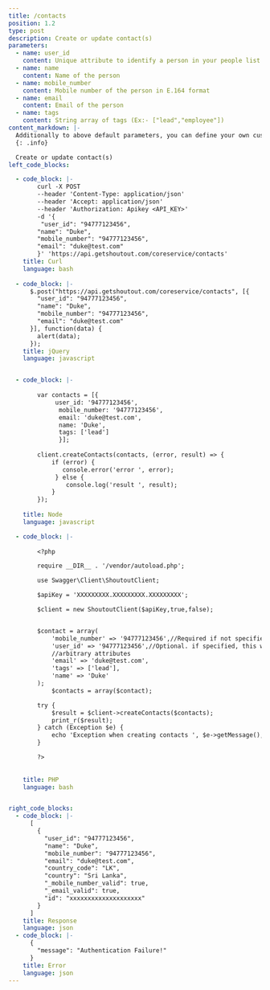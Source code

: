 ```yaml
---
title: /contacts
position: 1.2
type: post
description: Create or update contact(s)
parameters:
  - name: user_id
    content: Unique attribute to identify a person in your people list (Ex:- Mobile Number, Email or System Generated User ID)
  - name: name
    content: Name of the person
  - name: mobile_number
    content: Mobile number of the person in E.164 format
  - name: email
    content: Email of the person
  - name: tags
    content: String array of tags (Ex:- ["lead","employee"])
content_markdown: |-
  Additionally to above default parameters, you can define your own custom parameters
  {: .info}

  Create or update contact(s)
left_code_blocks:

  - code_block: |-
        curl -X POST 
        --header 'Content-Type: application/json' 
        --header 'Accept: application/json' 
        --header 'Authorization: Apikey <API_KEY>' 
        -d '{
         "user_id": "94777123456",
        "name": "Duke",
        "mobile_number": "94777123456",
        "email": "duke@test.com"
        }' 'https://api.getshoutout.com/coreservice/contacts'
    title: Curl
    language: bash
    
  - code_block: |-
      $.post("https://api.getshoutout.com/coreservice/contacts", [{
        "user_id": "94777123456",
        "name": "Duke",
        "mobile_number": "94777123456",
        "email": "duke@test.com"
      }], function(data) {
        alert(data);
      });
    title: jQuery
    language: javascript


  - code_block: |-
    
        var contacts = [{
             user_id: '94777123456',
              mobile_number: '94777123456',
              email: 'duke@test.com',
              name: 'Duke',
              tags: ['lead']
              }];
 
        client.createContacts(contacts, (error, result) => {
            if (error) {
               console.error('error ', error);
             } else {
                console.log('result ', result);
            }
        });
      
    title: Node
    language: javascript

  - code_block: |-
      
        <?php

        require __DIR__ . '/vendor/autoload.php';

        use Swagger\Client\ShoutoutClient;

        $apiKey = 'XXXXXXXXX.XXXXXXXXX.XXXXXXXXX';

        $client = new ShoutoutClient($apiKey,true,false);


        $contact = array(
            'mobile_number' => '94777123456',//Required if not specified user_id
            'user_id' => '94777123456',//Optional. if specified, this will be used to generate the contact id, otherwise         mobile_number will be used to generate contact id
            //arbitrary attributes
            'email' => 'duke@test.com',
            'tags' => ['lead'],
            'name' => 'Duke'
        );
            $contacts = array($contact);

        try {
            $result = $client->createContacts($contacts);
            print_r($result);
        } catch (Exception $e) {
            echo 'Exception when creating contacts ', $e->getMessage(), PHP_EOL;
        }

        ?>
      
      
    title: PHP
    language: bash


right_code_blocks:
  - code_block: |-
      [
        {
          "user_id": "94777123456",
          "name": "Duke",
          "mobile_number": "94777123456",
          "email": "duke@test.com",
          "country_code": "LK",
          "country": "Sri Lanka",
          "_mobile_number_valid": true,
          "_email_valid": true,
          "id": "xxxxxxxxxxxxxxxxxxxx"
        }
      ]
    title: Response
    language: json
  - code_block: |-
      {
        "message": "Authentication Failure!"
      }
    title: Error
    language: json
---
```



